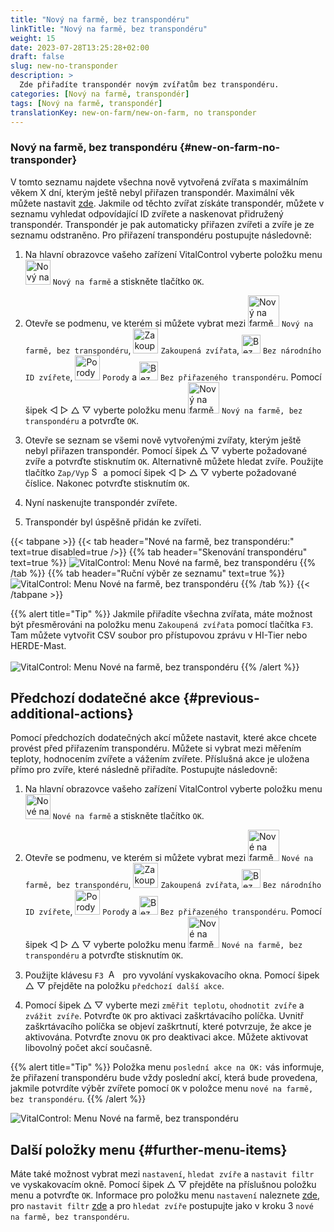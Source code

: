 ```yaml
---
title: "Nový na farmě, bez transpondéru"
linkTitle: "Nový na farmě, bez transpondéru"
weight: 15
date: 2023-07-28T13:25:28+02:00
draft: false
slug: new-no-transponder
description: >
  Zde přiřadíte transpondér novým zvířatům bez transpondéru.
categories: [Nový na farmě, transpondér]
tags: [Nový na farmě, transpondér]
translationKey: new-on-farm/new-on-farm, no transponder
---
```

### Nový na farmě, bez transpondéru {#new-on-farm-no-transponder}

V tomto seznamu najdete všechna nově vytvořená zvířata s maximálním věkem X dní, kterým ještě nebyl přiřazen transpondér. Maximální věk můžete nastavit [zde](/cs/docs/settings/animal-registration/#set-default-values). Jakmile od těchto zvířat získáte transpondér, můžete v seznamu vyhledat odpovídající ID zvířete a naskenovat přidružený transpondér. Transpondér je pak automaticky přiřazen zvířeti a zvíře je ze seznamu odstraněno. Pro přiřazení transpondéru postupujte následovně:

1. Na hlavní obrazovce vašeho zařízení VitalControl vyberte položku menu <img src="/icons/main/new-on-farm.svg" width="40" align="bottom" alt="Nový na farmě" /> `Nový na farmě` a stiskněte tlačítko `OK`.

2. Otevře se podmenu, ve kterém si můžete vybrat mezi <img src="/icons/registration/new-on-farm-no-transponder.svg" width="50" align="bottom" alt="Nový na farmě, bez transpondéru" /> `Nový na farmě, bez transpondéru`, <img src="/icons/main/new-on-farm.svg" width="40" align="bottom" alt="Zakoupená zvířata" /> `Zakoupená zvířata`, <img src="/icons/registration/no-eartag-number.svg" width="30" align="bottom" alt="Bez národního ID zvířete" /> `Bez národního ID zvířete`, <img src="/icons/main/births.svg" width="40" align="bottom" alt="Porody" /> `Porody` a <img src="/icons/registration/no-transponder.svg" width="30" align="bottom" alt="Bez přiřazeného transpondéru" /> `Bez přiřazeného transpondéru`. Pomocí šipek ◁ ▷ △ ▽ vyberte položku menu <img src="/icons/registration/new-on-farm-no-transponder.svg" width="50" align="bottom" alt="Nový na farmě, bez transpondéru" /> `Nový na farmě, bez transpondéru` a potvrďte `OK`.


3. Otevře se seznam se všemi nově vytvořenými zvířaty, kterým ještě nebyl přiřazen transpondér. Pomocí šipek △ ▽ vyberte požadované zvíře a potvrďte stisknutím `OK`. Alternativně můžete hledat zvíře. Použijte tlačítko `Zap/Vyp` <img src="/icons/footer/search.svg" width="15" align="bottom" alt="Search" /> a pomocí šipek ◁ ▷ △ ▽ vyberte požadované číslice. Nakonec potvrďte stisknutím `OK`.

4. Nyní naskenujte transpondér zvířete.

5. Transpondér byl úspěšně přidán ke zvířeti.

{{< tabpane >}}
{{< tab header="Nové na farmě, bez transpondéru:" text=true disabled=true />}}
{{% tab header="Skenování transpondéru" text=true %}}
![VitalControl: Menu Nové na farmě, bez transpondéru](../images/notransponder-scan.png "Nové na farmě, bez transpondéru")
{{% /tab %}}
{{% tab header="Ruční výběr ze seznamu" text=true %}}
![VitalControl: Menu Nové na farmě, bez transpondéru](../images/notransponder.png "Nové na farmě, bez transpondéru")
{{% /tab %}}
{{< /tabpane >}}

{{% alert title="Tip" %}}
Jakmile přiřadíte všechna zvířata, máte možnost být přesměrováni na položku menu `Zakoupená zvířata` pomocí tlačítka `F3`. Tam můžete vytvořit CSV soubor pro přístupovou zprávu v HI-Tier nebo HERDE-Mast. <br/>
<br/>
![VitalControl: Menu Nové na farmě, bez transpondéru](../images/redirect.png "Přesměrování")
{{% /alert %}}

## Předchozí dodatečné akce {#previous-additional-actions}

Pomocí předchozích dodatečných akcí můžete nastavit, které akce chcete provést před přiřazením transpondéru. Můžete si vybrat mezi měřením teploty, hodnocením zvířete a vážením zvířete. Příslušná akce je uložena přímo pro zvíře, které následně přiřadíte. Postupujte následovně:

1. Na hlavní obrazovce vašeho zařízení VitalControl vyberte položku menu <img src="/icons/main/new-on-farm.svg" width="40" align="bottom" alt="Nové na farmě" /> `Nové na farmě` a stiskněte tlačítko `OK`.

2. Otevře se podmenu, ve kterém si můžete vybrat mezi <img src="/icons/registration/new-on-farm-no-transponder.svg" width="50" align="bottom" alt="Nové na farmě, bez transpondéru" /> `Nové na farmě, bez transpondéru`, <img src="/icons/main/new-on-farm.svg" width="40" align="bottom" alt="Zakoupená zvířata" /> `Zakoupená zvířata`, <img src="/icons/registration/no-eartag-number.svg" width="30" align="bottom" alt="Bez národního ID zvířete" /> `Bez národního ID zvířete`, <img src="/icons/main/births.svg" width="40" align="bottom" alt="Porody" /> `Porody` a <img src="/icons/registration/no-transponder.svg" width="30" align="bottom" alt="Bez přiřazeného transpondéru" /> `Bez přiřazeného transpondéru`. Pomocí šipek ◁ ▷ △ ▽ vyberte položku menu <img src="/icons/registration/new-on-farm-no-transponder.svg" width="50" align="bottom" alt="Nové na farmě, bez transpondéru" /> `Nové na farmě, bez transpondéru` a potvrďte stisknutím `OK`.


3. Použijte klávesu `F3` &nbsp;<img src="/icons/footer/open-popup.svg" width="15" align="bottom" alt="Aufruf Popup" />&nbsp; pro vyvolání vyskakovacího okna. Pomocí šipek △ ▽ přejděte na položku `předchozí další akce`.

4. Pomocí šipek △ ▽ vyberte mezi `změřit teplotu`, `ohodnotit zvíře` a `zvážit zvíře`. Potvrďte `OK` pro aktivaci zaškrtávacího políčka. Uvnitř zaškrtávacího políčka se objeví zaškrtnutí, které potvrzuje, že akce je aktivována. Potvrďte znovu `OK` pro deaktivaci akce. Můžete aktivovat libovolný počet akcí současně.

{{% alert title="Tip" %}}
Položka menu `poslední akce na OK:` vás informuje, že přiřazení transpondéru bude vždy poslední akcí, která bude provedena, jakmile potvrdíte výběr zvířete pomocí `OK` v položce menu `nové na farmě, bez transpondéru`.
{{% /alert %}}

![VitalControl: Menu Nové na farmě, bez transpondéru](../images/actions.png "Další akce")

 ## Další položky menu {#further-menu-items}

Máte také možnost vybrat mezi `nastavení`, `hledat zvíře` a `nastavit filtr` ve vyskakovacím okně. Pomocí šipek △ ▽ přejděte na příslušnou položku menu a potvrďte `OK`. Informace pro položku menu `nastavení` naleznete [zde](/cs/docs/settings/animal-registration/#set-default-values), pro `nastavit filtr` [zde](/cs/docs/filter/) a pro `hledat zvíře` postupujte jako v kroku 3 `nové na farmě, bez transpondéru`.
